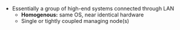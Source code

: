 - Essentially a group of high-end systems connected through LAN
	- **Homogenous:** same OS, near identical hardware
	- Single or tightly coupled managing node(s)